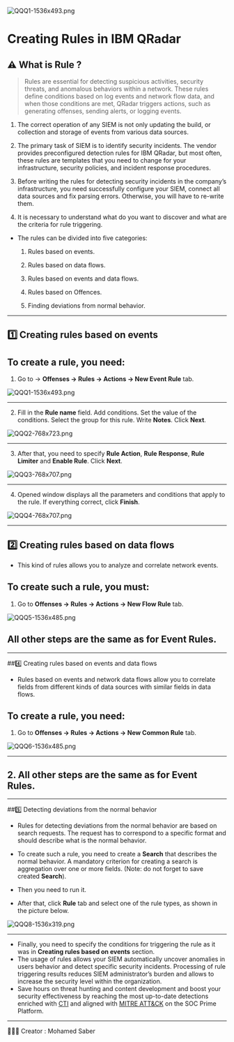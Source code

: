 ![QQQ1-1536x493.png]()

# Creating Rules in IBM QRadar

<aside>


# ⚠️ What is Rule ?

</aside>

> Rules are essential for detecting suspicious activities, security threats, and anomalous behaviors within a network. These rules define conditions based on log events and network flow data, and when those conditions are met, QRadar triggers actions, such as generating offenses, sending alerts, or logging events.
> 

1. The correct operation of any SIEM is not only updating the build, or 
collection and storage of events from various data sources.

1. The primary task of SIEM is to identify security incidents. The vendor provides 
preconfigured detection rules for IBM QRadar, but most often, these 
rules are templates that you need to change for your infrastructure, 
security policies, and incident response procedures.

1. Before writing the rules for detecting security incidents in the 
company’s infrastructure, you need successfully configure your SIEM, 
connect all data sources and fix parsing errors. Otherwise, you will 
have to re-write them.

1. It is necessary to understand what do you want to discover and what are the criteria for rule triggering.

- The rules can be divided into five categories:
    
    1. Rules based on events.
    
    2. Rules based on data flows.
    
    3. Rules based on events and data flows.
    
    4. Rules based on Offences.
    
    5. Finding deviations from normal behavior.
    

---

<aside>


##  1️⃣ Creating rules based on events

</aside>

## To create a rule, you need:

1. Go to → **Offenses → Rules → Actions → New Event Rule** tab.

![QQQ1-1536x493.png](1cdb88ce-9677-4be6-972e-cb66831bde73.png)

---

2. Fill in the **Rule name** field. Add conditions. Set the value of the conditions. Select the group for this rule. Write **Notes**. Click **Next**.

![QQQ2-768x723.png](QQQ2-768x723.png)

---

3. After that, you need to specify **Rule Action**, **Rule Response**, **Rule Limiter** and **Enable Rule**. Click **Next**.

![QQQ3-768x707.png](QQQ3-768x707.png)

---

4. Opened window displays all the parameters and conditions that apply to the rule. If everything correct, click **Finish**.

![QQQ4-768x707.png](QQQ4-768x707.png)

---

<aside>

## 2️⃣ Creating rules based on data flows

</aside>

- This kind of rules allows you to analyze and correlate network events.

## To create such a rule, you must:

1. Go to **Offenses → Rules → Actions → New Flow Rule** tab.

![QQQ5-1536x485.png](QQQ5-1536x485.png)

## All other steps are the same as for **Event Rules**.

---

<aside>


##4️⃣ Creating rules based on events and data flows

</aside>

- Rules based on events and network data flows allow you to correlate fields from different kinds of data sources with similar fields in data flows.

## To create a rule, you need:

1. Go to **Offenses → Rules → Actions → New Common Rule** tab.

![QQQ6-1536x485.png](QQQ6-1536x485.png)

---

## 2. All other steps are the same as for **Event Rules**.

---

<aside>


##5️⃣ Detecting deviations from the normal behavior

</aside>

- Rules for detecting deviations from the normal behavior are based on search requests. The request has to correspond to a specific format and should describe what is the normal behavior.

- To create such a rule, you need to create a **Search** that describes the normal behavior. A mandatory criterion for creating a search is aggregation over one or more fields. (Note: do not forget to save created **Search**).

- Then you need to run it.
- After that, click **Rule** tab and select one of the rule types, as shown in the picture below.

![QQQ8-1536x319.png](QQQ8-1536x319.png)

---

- Finally, you need to specify the conditions for triggering the rule as it was in **Creating rules based on events** section.
- The usage of rules allows your SIEM automatically uncover anomalies in users behavior and detect specific security incidents. Processing of rule triggering results reduces SIEM administrator’s burden and allows to increase the security level within the organization.
- Save hours on threat hunting and content development and boost your security effectiveness by reaching the most up-to-date detections enriched with [CTI](https://www.paloaltonetworks.com/cyberpedia/what-is-cyberthreat-intelligence-cti) and aligned with [MITRE ATT&CK](https://attack.mitre.org/) on the SOC Prime Platform.

---

<aside>


🧑🏻‍💻 Creator : Mohamed Saber 

</aside>
